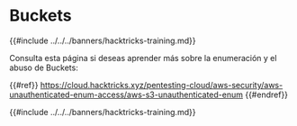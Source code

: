 # Buckets

{{#include ../../../banners/hacktricks-training.md}}

Consulta esta página si deseas aprender más sobre la enumeración y el abuso de Buckets:

{{#ref}}
https://cloud.hacktricks.xyz/pentesting-cloud/aws-security/aws-unauthenticated-enum-access/aws-s3-unauthenticated-enum
{{#endref}}

{{#include ../../../banners/hacktricks-training.md}}
